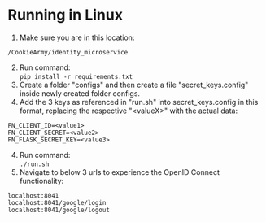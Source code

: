 # Running in Linux

1. Make sure you are in this location:
~~~~
/CookieArmy/identity_microservice  
~~~~
2. Run command:  
`pip install -r requirements.txt  `
3. Create a folder "configs" and then create a file "secret_keys.config" inside newly created folder configs.  
4. Add the 3 keys as referenced in "run.sh" into secret_keys.config in this format,  replacing the respective \"\<valueX\>\" with the actual data:  
~~~~
FN_CLIENT_ID=<value1>
FN_CLIENT_SECRET=<value2>
FN_FLASK_SECRET_KEY=<value3>
~~~~
4. Run command:  
`./run.sh  `
5. Navigate to below 3 urls to experience the OpenID Connect functionality:  
~~~~
localhost:8041  
localhost:8041/google/login  
localhost:8041/google/logout
~~~~


